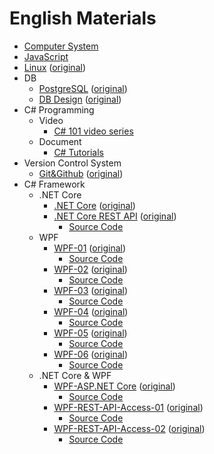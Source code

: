 # English Materials

- [Computer System](https://www.youtube.com/watch?v=3XipSI9ZzJA&list=PL9o9lNrP1luVQoR25mdOPP2yKyhNLLK0W&ab_channel=StanWarford)
- [JavaScript](https://www.youtube.com/watch?v=PkZNo7MFNFg&ab_channel=freeCodeCamp.org)
- [Linux](http://172.16.7.40/share/%E6%96%B0%E5%85%A5%E7%A4%BE%E5%93%A1%E7%A0%94%E4%BF%AE/%E6%95%99%E6%9D%90/english/Linux.mp4) ([original](https://www.youtube.com/watch?v=IVquJh3DXUA))
- DB
    - [PostgreSQL](http://172.16.7.40/share/%E6%96%B0%E5%85%A5%E7%A4%BE%E5%93%A1%E7%A0%94%E4%BF%AE/%E6%95%99%E6%9D%90/english/PostgreSQL.mp4) ([original](https://www.youtube.com/watch?v=qw--VYLpxG4))
    - [DB Design](http://172.16.7.40/share/%E6%96%B0%E5%85%A5%E7%A4%BE%E5%93%A1%E7%A0%94%E4%BF%AE/%E6%95%99%E6%9D%90/english/DB-Design.mp4) ([original](https://www.youtube.com/watch?v=ztHopE5Wnpc))
- C# Programming
    - Video
        - [C# 101 video series](https://channel9.msdn.com/Series/CSharp-101)
    - Document
        - [C# Tutorials](https://docs.microsoft.com/en-us/dotnet/csharp/tutorials/)
- Version Control System
    - [Git&Github](http://172.16.7.40/share/%E6%96%B0%E5%85%A5%E7%A4%BE%E5%93%A1%E7%A0%94%E4%BF%AE/%E6%95%99%E6%9D%90/english/GitAndGitHub.mp4) ([original](https://www.youtube.com/watch?v=SWYqp7iY_Tc))
- C# Framework
    - .NET Core
        - [.NET Core](http://172.16.7.40/share/%E6%96%B0%E5%85%A5%E7%A4%BE%E5%93%A1%E7%A0%94%E4%BF%AE/%E6%95%99%E6%9D%90/english/dotnet-core.mp4) ([original](https://www.youtube.com/watch?v=X75Z8Eq879c))
        - [.NET Core REST API](http://172.16.7.40/share/%E6%96%B0%E5%85%A5%E7%A4%BE%E5%93%A1%E7%A0%94%E4%BF%AE/%E6%95%99%E6%9D%90/english/dotnet-core-REST-API.mp4) ([original](https://www.youtube.com/watch?v=mUAZ-EbGBOg))
            - [Source Code](https://github.com/binarythistle/S02E01-REST-API-.Net-Core)
    - WPF
        - [WPF-01](http://172.16.7.40/share/%E6%96%B0%E5%85%A5%E7%A4%BE%E5%93%A1%E7%A0%94%E4%BF%AE/%E6%95%99%E6%9D%90/english/WPF-01.mp4) ([original](https://www.youtube.com/watch?v=Vjldip84CXQ))
            - [Source Code](https://github.com/angelsix/youtube)
        - [WPF-02](http://172.16.7.40/share/%E6%96%B0%E5%85%A5%E7%A4%BE%E5%93%A1%E7%A0%94%E4%BF%AE/%E6%95%99%E6%9D%90/english/WPF-02.mp4) ([original](https://www.youtube.com/watch?v=6OwyNiLPDNw))
            - [Source Code](https://github.com/angelsix/youtube)
        - [WPF-03](http://172.16.7.40/share/%E6%96%B0%E5%85%A5%E7%A4%BE%E5%93%A1%E7%A0%94%E4%BF%AE/%E6%95%99%E6%9D%90/english/WPF-03.mp4) ([original](https://www.youtube.com/watch?v=U2ZvZwDZmJU))
            - [Source Code](https://github.com/angelsix/youtube)
        - [WPF-04](http://172.16.7.40/share/%E6%96%B0%E5%85%A5%E7%A4%BE%E5%93%A1%E7%A0%94%E4%BF%AE/%E6%95%99%E6%9D%90/english/WPF-04.mp4) ([original](https://www.youtube.com/watch?v=TDOxHx-AMqQ))
            - [Source Code](https://github.com/angelsix/youtube)
        - [WPF-05](http://172.16.7.40/share/%E6%96%B0%E5%85%A5%E7%A4%BE%E5%93%A1%E7%A0%94%E4%BF%AE/%E6%95%99%E6%9D%90/english/WPF-05.mp4) ([original](https://www.youtube.com/watch?v=JU9Ai0hpBUI))
            - [Source Code](https://github.com/angelsix/youtube)
        - [WPF-06](http://172.16.7.40/share/%E6%96%B0%E5%85%A5%E7%A4%BE%E5%93%A1%E7%A0%94%E4%BF%AE/%E6%95%99%E6%9D%90/english/WPF-06.mp4) ([original](https://www.youtube.com/watch?v=trR5RQGEteM))
            - [Source Code](https://github.com/angelsix/youtube)
    - .NET Core & WPF
        - [WPF-ASP.NET Core](http://172.16.7.40/share/%E6%96%B0%E5%85%A5%E7%A4%BE%E5%93%A1%E7%A0%94%E4%BF%AE/%E6%95%99%E6%9D%90/english/WPF-ASP.NET.mp4) ([original](https://www.youtube.com/watch?v=_KnhLswmH74))
            - [Source Code](https://codedocu.com/Details?d=2162&a=9&f=354&l=0)
        - [WPF-REST-API-Access-01](http://172.16.7.40/share/%E6%96%B0%E5%85%A5%E7%A4%BE%E5%93%A1%E7%A0%94%E4%BF%AE/%E6%95%99%E6%9D%90/english/WPF-REST-API-Access-01.mp4) ([original](https://www.youtube.com/watch?v=ZOmh4ofe92U))
            - [Source Code](https://github.com/Abel13/LoLGoal/tree/get_summoner_data)
        - [WPF-REST-API-Access-02](http://172.16.7.40/share/%E6%96%B0%E5%85%A5%E7%A4%BE%E5%93%A1%E7%A0%94%E4%BF%AE/%E6%95%99%E6%9D%90/english/WPF-REST-API-Access-02.mp4) ([original](https://www.youtube.com/watch?v=ZmY6WTfGymE))
            - [Source Code](https://github.com/Abel13/LoLGoal/tree/get_summoner_data)
